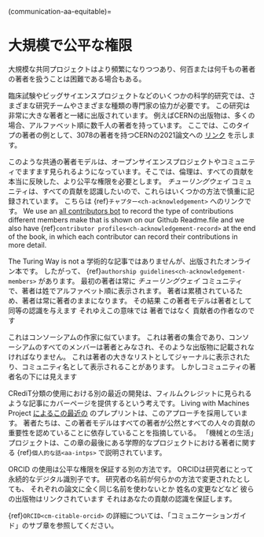 (communication-aa-equitable)=
# 大規模で公平な権限

大規模な共同プロジェクトはより頻繁になりつつあり、何百または何千もの著者の著者を扱うことは困難である場合もある。

臨床試験やビッグサイエンスプロジェクトなどのいくつかの科学的研究では、さまざまな研究チームやさまざまな種類の専門家の協力が必要です。 この研究は非常に大きな著者と一緒に出版されています。 例えばCERNの出版物は、多くの場合、アルファベット順に数千人の著者を持っています。 ここでは、このタイプの著者の例として、3078の著者を持つCERNの2021論文への [リンク](http://cds.cern.ch/record/2753518#) を示します。

このような共通の著者モデルは、オープンサイエンスプロジェクトやコミュニティでますます見られるようになっています。そこでは、倫理は、すべての貢献を本当に反映した、より公平な権限を必要とします。 *チューリングウェイ* コミュニティは、すべての貢献を認識したいので、これらはいくつかの方法で慎重に記録されています。 こちらは {ref}`チャプター<ch-acknowledgement>` へのリンクです。 We use an [all contributors bot](https://allcontributors.org/) to record the type of contributions different members make that is shown on our Github Readme.file and we also have {ref}`contributor profiles<ch-acknowledgement-record>` at the end of the book, in which each contributor can record their contributions in more detail.

The Turing Way is not a 学術的な記事ではありませんが、出版されたオンライン本です。 したがって、 {ref}`authorship guidelines<ch-acknowledgement-members>` があります。 最初の著者は常に *チューリングウェイ* コミュニティで、著者は姓でアルファベット順に表示されます。 著者は累積されているため、著者は常に著者のままになります。 その結果 この著者モデルは著者として同等の認識を与えます それゆえこの意味では 著者ではなく 貢献者の作者なのです

これはコンソーシアムの作家に似ています。 これは著者の集合であり、コンソーシアムのすべてのメンバーは著者とみなされ、そのような出版物に記載されなければなりません。 これは著者の大きなリストとしてジャーナルに表示されたり、コミュニティ名として表示されることがあります。 しかしコミュニティの著者名の下には見えます

CRediT分類の使用における別の最近の開発は、フィルムクレジットに見られるような記事にカバーページを提供するという考えです。 Living with Machines Project [によるこの最近の](https://livingwithmachines.ac.uk/highlighting-authors-contributions-and-interdisciplinary-collaborations-in-living-with-machines/) のプレプリントは、このアプローチを採用しています。 著者たちは、この著者モデルはすべての著者が公然とすべての人々の貢献の重要性を認めていることに依存していることを指摘している。 「機械との生活」プロジェクトは、この章の最後にある学際的なプロジェクトにおける著者に関する {ref}`個人的な話<aa-intps>` で説明されています。

ORCID の使用は公平な権限を保証する別の方法です。 ORCIDは研究者にとって永続的なデジタル識別子です。 研究者の名前が何らかの方法で変更されたとしても、 それぞれの論文に全く同じ名前を使わないとか 姓名の変更などなど 彼らの出版物はリンクされています それはあなたの貢献の認識を保証します。

{ref}`ORCID<cm-citable-orcid>` の詳細については、「コミュニケーションガイド」のサブ章を参照してください。 
